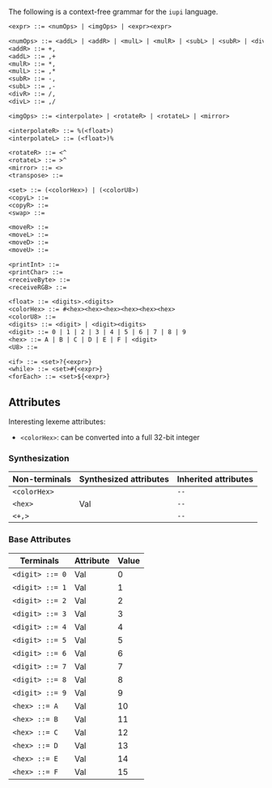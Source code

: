 The following is a context-free grammar for the `iupi` language.

```txt
<expr> ::= <numOps> | <imgOps> | <expr><expr>

<numOps> ::= <addL> | <addR> | <mulL> | <mulR> | <subL> | <subR> | <divL> | <divR>
<addR> ::= +,
<addL> ::= ,+
<mulR> ::= *,
<mulL> ::= ,*
<subR> ::= -,
<subL> ::= ,-
<divR> ::= /,
<divL> ::= ,/

<imgOps> ::= <interpolate> | <rotateR> | <rotateL> | <mirror>

<interpolateR> ::= %(<float>)
<interpolateL> ::= (<float>)%

<rotateR> ::= <^
<rotateL> ::= >^
<mirror> ::= <>
<transpose> ::=

<set> ::= (<colorHex>) | (<colorU8>)
<copyL> ::=
<copyR> ::=
<swap> ::=

<moveR> ::=
<moveL> ::=
<moveD> ::=
<moveU> ::=

<printInt> ::=
<printChar> ::=
<receiveByte> ::=
<receiveRGB> ::=

<float> ::= <digits>.<digits>
<colorHex> ::= #<hex><hex><hex><hex><hex><hex>
<colorU8> ::=
<digits> ::= <digit> | <digit><digits>
<digit> ::= 0 | 1 | 2 | 3 | 4 | 5 | 6 | 7 | 8 | 9
<hex> ::= A | B | C | D | E | F | <digit>
<U8> ::=

<if> ::= <set>?{<expr>}
<while> ::= <set>#{<expr>}
<forEach> ::= <set>${<expr>}
```

## Attributes
Interesting lexeme attributes:
- `<colorHex>`: can be converted into a full 32-bit integer

### Synthesization
| Non-terminals | Synthesized attributes| Inherited attributes  |
|---------------|-----------------------|-----------------------|
| `<colorHex>`  |                       | `--`                  |
| `<hex>`       | Val                   | `--`                  |
| `<+,>`        |                       | `--`                  |

### Base Attributes
| Terminals | Attribute | Value |
|-----------|-----------|-------|
| `<digit> ::= 0` | Val | 0     |
| `<digit> ::= 1` | Val | 1     |
| `<digit> ::= 2` | Val | 2     |
| `<digit> ::= 3` | Val | 3     |
| `<digit> ::= 4` | Val | 4     |
| `<digit> ::= 5` | Val | 5     |
| `<digit> ::= 6` | Val | 6     |
| `<digit> ::= 7` | Val | 7     |
| `<digit> ::= 8` | Val | 8     |
| `<digit> ::= 9` | Val | 9     |
| `<hex> ::= A` | Val   | 10    |
| `<hex> ::= B` | Val   | 11    |
| `<hex> ::= C` | Val   | 12    |
| `<hex> ::= D` | Val   | 13    |
| `<hex> ::= E` | Val   | 14    |
| `<hex> ::= F` | Val   | 15    |
